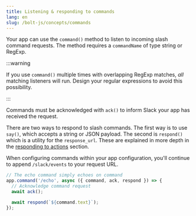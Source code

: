 ```yaml
---
title: Listening & responding to commands
lang: en
slug: /bolt-js/concepts/commands
---
```


Your app can use the `command()` method to listen to incoming slash command requests. The method requires a `commandName` of type string or RegExp.

:::warning 

If you use `command()` multiple times with overlapping RegExp matches, _all_ matching listeners will run. Design your regular expressions to avoid this possibility.

:::

Commands must be acknowledged with `ack()` to inform Slack your app has received the request.

There are two ways to respond to slash commands. The first way is to use `say()`, which accepts a string or JSON payload. The second is `respond()` which is a utility for the `response_url`. These are explained in more depth in the [responding to actions](/tools/bolt-js/concepts/actions) section.

When configuring commands within your app configuration, you'll continue to append `/slack/events` to your request URL.

```javascript
// The echo command simply echoes on command
app.command('/echo', async ({ command, ack, respond }) => {
  // Acknowledge command request
  await ack();

  await respond(`${command.text}`);
});
```